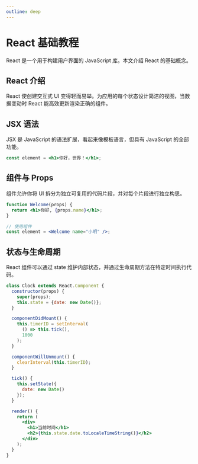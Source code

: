 ```yaml
---
outline: deep
---
```


# React 基础教程

React 是一个用于构建用户界面的 JavaScript 库。本文介绍 React 的基础概念。

## React 介绍
React 使创建交互式 UI 变得轻而易举。为应用的每个状态设计简洁的视图，当数据变动时 React 能高效更新渲染正确的组件。

## JSX 语法
JSX 是 JavaScript 的语法扩展，看起来像模板语言，但具有 JavaScript 的全部功能。

```jsx
const element = <h1>你好，世界！</h1>;
```

## 组件与 Props
组件允许你将 UI 拆分为独立可复用的代码片段，并对每个片段进行独立构思。

```jsx
function Welcome(props) {
  return <h1>你好, {props.name}</h1>;
}

// 使用组件
const element = <Welcome name="小明" />;
```

## 状态与生命周期
React 组件可以通过 state 维护内部状态，并通过生命周期方法在特定时间执行代码。

```jsx
class Clock extends React.Component {
  constructor(props) {
    super(props);
    this.state = {date: new Date()};
  }

  componentDidMount() {
    this.timerID = setInterval(
      () => this.tick(),
      1000
    );
  }

  componentWillUnmount() {
    clearInterval(this.timerID);
  }

  tick() {
    this.setState({
      date: new Date()
    });
  }

  render() {
    return (
      <div>
        <h1>当前时间</h1>
        <h2>{this.state.date.toLocaleTimeString()}</h2>
      </div>
    );
  }
}
``` 